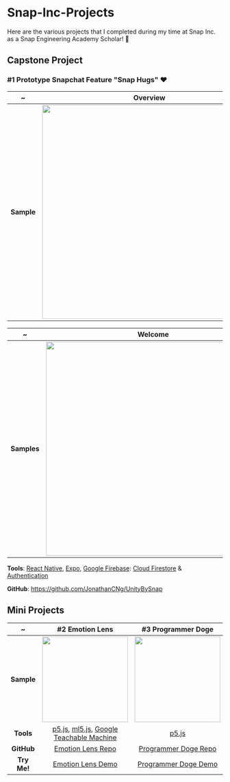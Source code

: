 # Snap-Inc-Projects
Here are the various projects that I completed during my time at Snap Inc. as a Snap Engineering Academy Scholar! 👻

## Capstone Project


### #1 Prototype Snapchat Feature "Snap Hugs" ♥

~ | Overview |
|---|---|
**Sample** | [<img src="Samples/Snap-Hugs/hugs_overview.png" height="500"/>](https://github.com/jsi19/Snap-Hugs) |

~ | Welcome | Educate | Connect |
|---|---|---|---|
**Samples** | [<img src="Samples/UnityBySnap.png" height="500"/>](https://github.com/JonathanCNg/UnityBySnap) | [<img src="Samples/BitmojiWalkthroughDemo.gif" height="500"/>](https://github.com/JonathanCNg/UnityBySnap) | [<img src="Samples/CoCoDemo.gif" height="500"/>](https://github.com/JonathanCNg/UnityBySnap) |

**Tools**: [React Native](https://reactnative.dev/), [Expo](https://expo.dev/), [Google Firebase](https://firebase.google.com/): [Cloud Firestore](https://firebase.google.com/docs/firestore) & [Authentication](https://firebase.google.com/docs/auth)

**GitHub**: https://github.com/JonathanCNg/UnityBySnap


## Mini Projects

~ | #2 Emotion Lens | #3 Programmer Doge | #4 Seaside Bakery
:-------------------------:|:-------------------------:|:-------------------------:|:-------------------------:
**Sample** | [<img src="Samples/fulldemo.gif" height="200"/>](https://github.com/JonathanCNg/Emotion-Lens) | [<img src="Samples/doge-sample-crop.gif" height="200"/>](https://jonathancng.github.io/Programmer-Doge/) | [<img src="Samples/seaside-sample.gif" height="200"/>](https://snap-engineering-academy-2021.github.io/food-town/jonathan/index.html)
**Tools** | [p5.js](https://p5js.org/), [ml5.js](https://ml5js.org/), [Google Teachable Machine](https://teachablemachine.withgoogle.com/) | [p5.js](https://p5js.org/) | [HTML](https://developer.mozilla.org/en-US/docs/Web/HTML)/[CSS](https://developer.mozilla.org/en-US/docs/Web/CSS)/[JS](https://www.javascript.com/)
**GitHub** | [Emotion Lens Repo](https://github.com/JonathanCNg/Emotion-Lens) | [Programmer Doge Repo](https://github.com/JonathanCNg/Programmer-Doge) | [Seaside Bakery Code](https://github.com/Snap-Engineering-Academy-2021/food-town/tree/main/jonathan)
**Try Me!** | [Emotion Lens Demo](https://jonathancng.github.io/Emotion-Lens/) | [Programmer Doge Demo](https://jonathancng.github.io/Programmer-Doge/) | [Seaside Bakery Demo](https://snap-engineering-academy-2021.github.io/food-town/jonathan/index.html)
